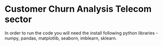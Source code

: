 # Customer Churn Analysis Telecom sector


In order to run the code you will need the install following python libraries - numpy, pandas, matplotlib, seaborn, imblearn, sklearn.

